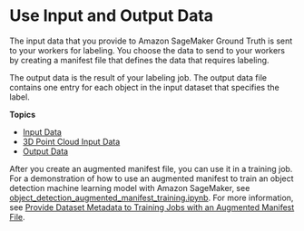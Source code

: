 # Use Input and Output Data<a name="sms-data"></a>

The input data that you provide to Amazon SageMaker Ground Truth is sent to your workers for labeling\. You choose the data to send to your workers by creating a manifest file that defines the data that requires labeling\.

The output data is the result of your labeling job\. The output data file contains one entry for each object in the input dataset that specifies the label\.

**Topics**
+ [Input Data](sms-data-input.md)
+ [3D Point Cloud Input Data](sms-point-cloud-input-data.md)
+ [Output Data](sms-data-output.md)

After you create an augmented manifest file, you can use it in a training job\. For a demonstration of how to use an augmented manifest to train an object detection machine learning model with Amazon SageMaker, see [object\_detection\_augmented\_manifest\_training\.ipynb](https://github.com/awslabs/amazon-sagemaker-examples/blob/master/ground_truth_labeling_jobs/object_detection_augmented_manifest_training/object_detection_augmented_manifest_training.ipynb)\. For more information, see [Provide Dataset Metadata to Training Jobs with an Augmented Manifest File](augmented-manifest.md)\.